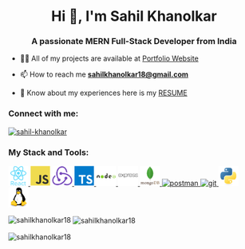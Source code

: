 <h1 align="center">Hi 👋, I'm Sahil Khanolkar</h1>
<h3 align="center">A passionate MERN Full-Stack Developer from India</h3>

- 👨‍💻 All of my projects are available at [Portfolio Website](https://sahilkhanolkar.netlify.app/)

- 📫 How to reach me **sahilkhanolkar18@gmail.com**

- 📄 Know about my experiences here is my [RESUME](https://drive.google.com/file/d/1YhyBZb7jah9zMsghVogtyMLJp0xCs1MY/view?usp=sharing)

<h3 align="left">Connect with me:</h3>
<p align="left">
<a href="https://linkedin.com/in/sahil-khanolkar" target="blank"><img align="center" src="https://raw.githubusercontent.com/rahuldkjain/github-profile-readme-generator/master/src/images/icons/Social/linked-in-alt.svg" alt="sahil-khanolkar" height="30" width="40" /></a>
</p>

<h3 align="left">My Stack and Tools:</h3>
<p align=left><a href=https://reactjs.org/ rel=noreferrer target=_blank><img alt=react height=40 src=https://raw.githubusercontent.com/devicons/devicon/master/icons/react/react-original-wordmark.svg width=40> </a><img alt=javascript height=40 src=https://raw.githubusercontent.com/devicons/devicon/master/icons/javascript/javascript-original.svg width=40> <a href=https://redux.js.org rel=noreferrer target=_blank><img alt=redux height=40 src=https://raw.githubusercontent.com/devicons/devicon/master/icons/redux/redux-original.svg width=40> </a><a href=https://www.typescriptlang.org/ rel=noreferrer target=_blank><img alt=typescript height=40 src=https://raw.githubusercontent.com/devicons/devicon/master/icons/typescript/typescript-original.svg width=40> </a><a href=https://nodejs.org rel=noreferrer target=_blank><img alt=nodejs height=40 src=https://raw.githubusercontent.com/devicons/devicon/master/icons/nodejs/nodejs-original-wordmark.svg width=40> </a><a href=https://expressjs.com rel=noreferrer target=_blank><img alt=express height=40 src=https://raw.githubusercontent.com/devicons/devicon/master/icons/express/express-original-wordmark.svg width=40> </a><a href=https://www.mongodb.com/ rel=noreferrer target=_blank><img alt=mongodb height=40 src=https://raw.githubusercontent.com/devicons/devicon/master/icons/mongodb/mongodb-original-wordmark.svg width=40> </a><a href=https://postman.com rel=noreferrer target=_blank><img alt=postman height=40 src=https://www.vectorlogo.zone/logos/getpostman/getpostman-icon.svg width=40> </a><a href=https://git-scm.com/ rel=noreferrer target=_blank><img alt=git height=40 src=https://www.vectorlogo.zone/logos/git-scm/git-scm-icon.svg width=40> </a><a href=https://www.python.org rel=noreferrer target=_blank><img alt=python height=40 src=https://raw.githubusercontent.com/devicons/devicon/master/icons/python/python-original.svg width=40> </a><a href=https://www.linux.org/ rel=noreferrer target=_blank><img alt=linux height=40 src=https://raw.githubusercontent.com/devicons/devicon/master/icons/linux/linux-original.svg width=40></a>
<p><img align="left" src="https://github-readme-stats.vercel.app/api/top-langs?username=sahilkhanolkar18&show_icons=true&locale=en&layout=compact" alt="sahilkhanolkar18" /></p>

<p>&nbsp;<img align="center" src="https://github-readme-stats.vercel.app/api?username=sahilkhanolkar18&show_icons=true&locale=en" alt="sahilkhanolkar18" /></p>

<p><img align="center" src="https://github-readme-streak-stats.herokuapp.com/?user=sahilkhanolkar18&" alt="sahilkhanolkar18" /></p>
